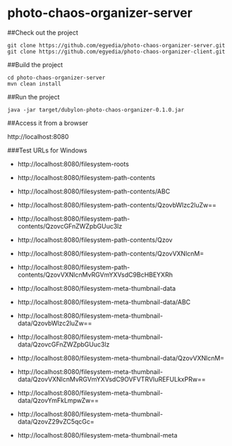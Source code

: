 # photo-chaos-organizer-server

##Check out the project

    git clone https://github.com/egyedia/photo-chaos-organizer-server.git
    git clone https://github.com/egyedia/photo-chaos-organizer-client.git

##Build the project

    cd photo-chaos-organizer-server
    mvn clean install

##Run the project

    java -jar target/dubylon-photo-chaos-organizer-0.1.0.jar

##Access it from a browser

http://localhost:8080


###Test URLs for Windows
* http://localhost:8080/filesystem-roots

* http://localhost:8080/filesystem-path-contents
* http://localhost:8080/filesystem-path-contents/ABC
* http://localhost:8080/filesystem-path-contents/QzovbWlzc2luZw==
* http://localhost:8080/filesystem-path-contents/QzovcGFnZWZpbGUuc3lz
* http://localhost:8080/filesystem-path-contents/Qzov
* http://localhost:8080/filesystem-path-contents/QzovVXNlcnM=
* http://localhost:8080/filesystem-path-contents/QzovVXNlcnMvRGVmYXVsdC9BcHBEYXRh

* http://localhost:8080/filesystem-meta-thumbnail-data
* http://localhost:8080/filesystem-meta-thumbnail-data/ABC
* http://localhost:8080/filesystem-meta-thumbnail-data/QzovbWlzc2luZw==
* http://localhost:8080/filesystem-meta-thumbnail-data/QzovcGFnZWZpbGUuc3lz
* http://localhost:8080/filesystem-meta-thumbnail-data/QzovVXNlcnM=
* http://localhost:8080/filesystem-meta-thumbnail-data/QzovVXNlcnMvRGVmYXVsdC9OVFVTRVIuREFULkxPRw==
* http://localhost:8080/filesystem-meta-thumbnail-data/QzovYmFkLmpwZw==
* http://localhost:8080/filesystem-meta-thumbnail-data/QzovZ29vZC5qcGc=

* http://localhost:8080/filesystem-meta-thumbnail-meta

